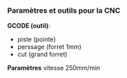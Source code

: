 
### Paramètres et outils pour la CNC

**GCODE (outil)**: 
- piste (pointe)
- perssage (forret 1mm)
- cut (grand forret)

**Paramètres**
vitesse 250mm/min
